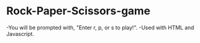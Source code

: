 # Rock-Paper-Scissors-game

-You will be prompted with, "Enter r, p, or s to play!". 
-Used with HTML and Javascript.